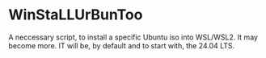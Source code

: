 # WinStaLLUrBunToo
A neccessary script, to install a specific Ubuntu iso into WSL/WSL2. It may become more. IT will be, by default and to start with, the 24.04 LTS.
